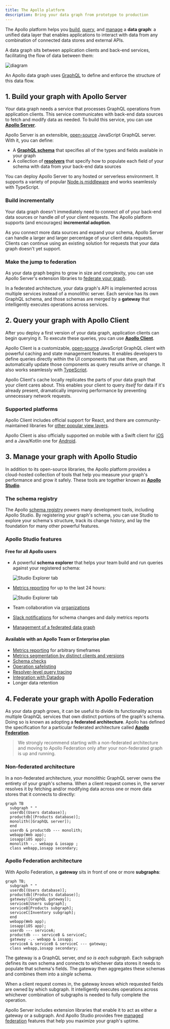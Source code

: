```yaml
---
title: The Apollo platform
description: Bring your data graph from prototype to production
---
```


The Apollo platform helps you [build](#1-build-your-graph-with-apollo-server), [query](#2-query-your-graph-with-apollo-client), and [manage](#3-manage-your-graph-with-apollo-studio) a **data graph**: a unified data layer that enables applications to interact with data from any combination of connected data stores and external APIs.

A data graph sits between application clients and back-end services, facilitating the flow of data between them:

![diagram](../images/index-diagram.svg)

An Apollo data graph uses [GraphQL](./benefits/) to define and enforce the structure of this data flow.


## 1. Build your graph with Apollo Server

Your data graph needs a service that processes GraphQL operations from application clients. This service communicates with back-end data sources to fetch and modify data as needed. To build this service, you can use [**Apollo Server**](https://www.apollographql.com/docs/apollo-server/).

Apollo Server is an extensible, [open-source](https://github.com/apollographql/apollo-server) JavaScript GraphQL server. With it, you can define:

* A [**GraphQL schema**](https://www.apollographql.com/docs/apollo-server/schema/schema/) that specifies all of the types and fields available in your graph
* A collection of [**resolvers**](https://www.apollographql.com/docs/apollo-server/data/resolvers/) that specify how to populate each field of your schema with data from your back-end data sources

You can deploy Apollo Server to any hosted or serverless environment. It supports a variety of popular [Node.js middleware](https://www.apollographql.com/docs/apollo-server/integrations/middleware/) and works seamlessly with TypeScript.

### Build incrementally

Your data graph doesn't immediately need to connect _all_ of your back-end data sources or handle _all_ of your client requests. The Apollo platform supports (and encourages) **incremental adoption**.

As you connect more data sources and expand your schema, Apollo Server can handle a larger and larger percentage of your client data requests. Clients can continue using an existing solution for requests that your data graph doesn't yet support.

### Make the jump to federation

As your data graph begins to grow in size and complexity, you can use Apollo Server's extension libraries to [federate your graph](#4-federate-your-graph-with-apollo-federation).

In a federated architecture, your data graph's API is implemented across multiple services instead of a monolithic server. Each service has its own GraphQL schema, and those schemas are merged by a **gateway** that intelligently executes operations across services.

## 2. Query your graph with Apollo Client

After you deploy a first version of your data graph, application clients can begin querying it. To execute these queries, you can use [**Apollo Client**](https://www.apollographql.com/docs/react/).

Apollo Client is a customizable, [open-source](https://github.com/apollographql/apollo-client) JavaScript GraphQL client with powerful caching and state management features. It enables developers to define queries directly within the UI components that use them, and automatically update those components as query results arrive or change. It also works seamlessly with [TypeScript](https://www.apollographql.com/docs/react/development-testing/static-typing/).

Apollo Client's cache locally replicates the parts of your data graph that your client cares about. This enables your client to query _itself_ for data if it's already present, dramatically improving performance by preventing unnecessary network requests.

### Supported platforms

Apollo Client includes official support for React, and there are community-maintained libraries for [other popular view layers](https://www.apollographql.com/docs/react/integrations/integrations/).

Apollo Client is also officially supported on mobile with a Swift client for [iOS](https://www.apollographql.com/docs/ios/) and a Java/Kotlin one for [Android](https://www.apollographql.com/docs/android/).

## 3. Manage your graph with Apollo Studio

In addition to its open-source libraries, the Apollo platform provides a cloud-hosted collection of tools that help you measure your graph's performance and grow it safely. These tools are together known as [**Apollo Studio**](https://www.apollographql.com/docs/studio/).

### The schema registry

The Apollo [schema registry](https://www.apollographql.com/docs/studio/schema-registry/) powers many development tools, including Apollo Studio. By registering your graph's schema, you can use Studio to explore your schema's structure, track its change history, and lay the foundation for many other powerful features.

### Apollo Studio features

#### Free for all Apollo users

* A powerful **schema explorer** that helps your team build and run queries against your registered schema:

    <img src="../img/explorer-tab.jpg" alt="Studio Explorer tab" class="screenshot" />

* [Metrics reporting](https://www.apollographql.com/docs/studio/setup-analytics/) for up to the last 24 hours:

    <img src="../img/operations-tab.jpg" alt="Studio Explorer tab" class="screenshot" />

* Team collaboration via [organizations](https://www.apollographql.com/docs/studio/org/organizations/)
* [Slack notifications](https://www.apollographql.com/docs/studio/slack-integration/) for schema changes and daily metrics reports
* [Management of a federated data graph](https://www.apollographql.com/docs/studio/managed-federation/overview/)

#### Available with an Apollo Team or Enterprise plan

* [Metrics reporting](https://www.apollographql.com/docs/studio/setup-analytics/) for arbitrary timeframes
* [Metrics segmentation by distinct clients and versions](https://www.apollographql.com/docs/studio/client-awareness/)
* [Schema checks](https://www.apollographql.com/docs/studio/schema-checks/)
* [Operation safelisting](https://www.apollographql.com/docs/studio/operation-registry/)
* [Resolver-level query tracing](https://www.apollographql.com/docs/studio/performance/)
* [Integration with Datadog](https://www.apollographql.com/docs/studio/datadog-integration/)
* Longer data retention

## 4. Federate your graph with Apollo Federation

As your data graph grows, it can be useful to divide its functionality across multiple GraphQL services that own distinct portions of the graph's schema. Doing so is known as adopting a **federated architecture**. Apollo has defined the specification for a particular federated architecture called [**Apollo Federation**](https://www.apollographql.com/docs/apollo-server/federation/introduction/).

> We strongly recommend starting with a non-federated architecture and moving to Apollo Federation only after your non-federated graph is up and running.

### Non-federated architecture

In a non-federated architecture, your monolithic GraphQL server owns the entirety of your graph's schema. When a client request comes in, the server resolves it by fetching and/or modifying data across one or more data stores that it connects to directly:

```mermaid
graph TB
  subgraph " "
  userdb[(Users database)];
  productdb[(Products database)];
  monolith([GraphQL server]);
  end
  userdb & productdb --- monolith;
  webapp(Web app);
  iosapp(iOS app);
  monolith -.- webapp & iosapp ;
  class webapp,iosapp secondary;
```

### Apollo Federation architecture

With Apollo Federation, a **gateway** sits in front of one or more **subgraphs**:

```mermaid
graph TB;
  subgraph " "
  userdb[(Users database)];
  productdb[(Products database)];
  gateway([GraphQL gateway]);
  serviceA[Users subgraph];
  serviceB[Products subgraph];
  serviceC[Inventory subgraph];
  end
  webapp(Web app);
  iosapp(iOS app);
  userdb --- serviceA;
  productdb --- serviceB & serviceC;
  gateway -.- webapp & iosapp;
  serviceA & serviceB & serviceC --- gateway;
  class webapp,iosapp secondary;
```

The gateway is a GraphQL server, _and so is each subgraph_. Each subgraph defines its own schema and connects to whichever data stores it needs to populate that schema's fields. The gateway then aggregates these schemas and combines them into a _single_ schema.

When a client request comes in, the gateway knows which requested fields are owned by which subgraph. It intelligently executes operations across whichever combination of subgraphs is needed to fully complete the operation.

Apollo Server includes extension libraries that enable it to act as either a gateway or a subgraph. And Apollo Studio provides free [managed federation](https://www.apollographql.com/docs/studio/managed-federation/overview/) features that help you maximize your graph's uptime.

